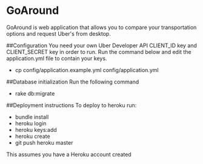 # GoAround
GoAround is web application that allows you to compare your transportation options and request Uber's from desktop.

##Configuration
You need your own Uber Developer API CLIENT_ID key and CLIENT_SECRET key in order to run. Run the command below and edit the application.yml file to contain your keys.
* cp config/application.example.yml config/application.yml

##Database initialization
Run the following command
* rake db:migrate

##Deployment instructions
To deploy to heroku run:
* bundle install
* heroku login
* heroku keys:add
* heroku create
* git push heroku master

This assumes you have a Heroku account created